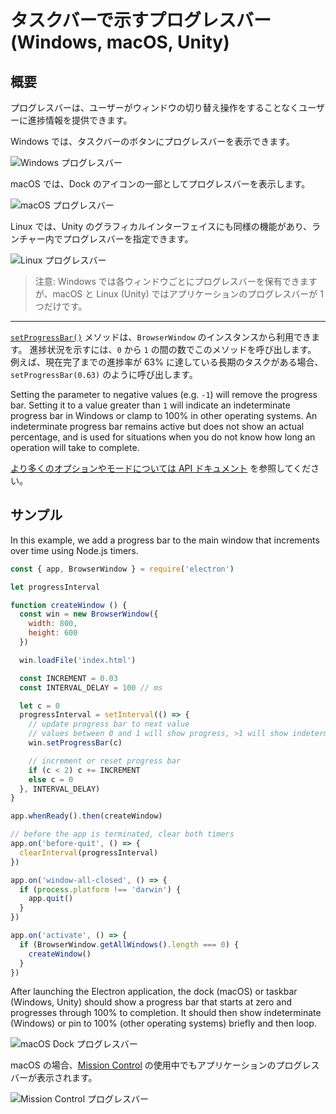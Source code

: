 # タスクバーで示すプログレスバー (Windows, macOS, Unity)

## 概要

プログレスバーは、ユーザーがウィンドウの切り替え操作をすることなくユーザーに進捗情報を提供できます。

Windows では、タスクバーのボタンにプログレスバーを表示できます。

![Windows プログレスバー][1]

macOS では、Dock のアイコンの一部としてプログレスバーを表示します。

![macOS プログレスバー][2]

Linux では、Unity のグラフィカルインターフェイスにも同様の機能があり、ランチャー内でプログレスバーを指定できます。

![Linux プログレスバー][3]

> 注意: Windows では各ウィンドウごとにプログレスバーを保有できますが、macOS と Linux (Unity) ではアプリケーションのプログレスバーが 1 つだけです。

----

[`setProgressBar()`][setprogressbar] メソッドは、`BrowserWindow` のインスタンスから利用できます。 進捗状況を示すには、`0` から `1` の間の数でこのメソッドを呼び出します。 例えば、現在完了までの進捗率が 63% に達している長期のタスクがある場合、`setProgressBar(0.63)` のように呼び出します。

Setting the parameter to negative values (e.g. `-1`) will remove the progress bar. Setting it to a value greater than `1` will indicate an indeterminate progress bar in Windows or clamp to 100% in other operating systems. An indeterminate progress bar remains active but does not show an actual percentage, and is used for situations when you do not know how long an operation will take to complete.

[より多くのオプションやモードについては API ドキュメント][setprogressbar] を参照してください。

## サンプル

In this example, we add a progress bar to the main window that increments over time using Node.js timers.

```javascript fiddle='docs/fiddles/features/progress-bar'
const { app, BrowserWindow } = require('electron')

let progressInterval

function createWindow () {
  const win = new BrowserWindow({
    width: 800,
    height: 600
  })

  win.loadFile('index.html')

  const INCREMENT = 0.03
  const INTERVAL_DELAY = 100 // ms

  let c = 0
  progressInterval = setInterval(() => {
    // update progress bar to next value
    // values between 0 and 1 will show progress, >1 will show indeterminate or stick at 100%
    win.setProgressBar(c)

    // increment or reset progress bar
    if (c < 2) c += INCREMENT
    else c = 0
  }, INTERVAL_DELAY)
}

app.whenReady().then(createWindow)

// before the app is terminated, clear both timers
app.on('before-quit', () => {
  clearInterval(progressInterval)
})

app.on('window-all-closed', () => {
  if (process.platform !== 'darwin') {
    app.quit()
  }
})

app.on('activate', () => {
  if (BrowserWindow.getAllWindows().length === 0) {
    createWindow()
  }
})
```

After launching the Electron application, the dock (macOS) or taskbar (Windows, Unity) should show a progress bar that starts at zero and progresses through 100% to completion. It should then show indeterminate (Windows) or pin to 100% (other operating systems) briefly and then loop.

![macOS Dock プログレスバー](../images/dock-progress-bar.png)

macOS の場合、[Mission Control](https://support.apple.com/en-us/HT204100) の使用中でもアプリケーションのプログレスバーが表示されます。

![Mission Control プログレスバー](../images/mission-control-progress-bar.png)

[1]: https://cloud.githubusercontent.com/assets/639601/5081682/16691fda-6f0e-11e4-9676-49b6418f1264.png
[2]: ../images/macos-progress-bar.png
[3]: ../images/linux-progress-bar.png
[setprogressbar]: ../api/browser-window.md#winsetprogressbarprogress-options
[setprogressbar]: ../api/browser-window.md#winsetprogressbarprogress-options
